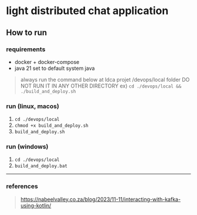 
# light distributed chat application

## How to run

### requirements
- docker + docker-compose
- java 21 set to default system java

> always run the command below at ldca projet /devops/local folder DO NOT RUN IT IN ANY OTHER DIRECTORY 
> ex) `cd ./devops/local && ./build_and_deploy.sh`

### run (linux, macos)
1. `cd ./devops/local`
2. `chmod +x build_and_deploy.sh`
3. `build_and_deploy.sh`

### run (windows)
1. `cd ./devops/local`
2. `build_and_deploy.bat`



---


### references
> https://nabeelvalley.co.za/blog/2023/11-11/interacting-with-kafka-using-kotlin/